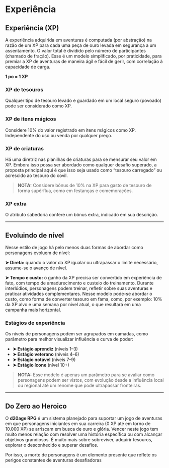 # Experiência

## Experiência (XP)

A experiência adquirida em aventuras é computada (por abstração) na razão de um XP para cada uma peça de ouro levada em segurança a um assentamento. O valor total é dividido pelo número de participantes (chamado de fração). Esse é um modelo simplificado, por praticidade, para premiar a XP de aventuras de maneira ágil e fácil de gerir, com correlação à capacidade de carga.

**1 po = 1 XP**

### XP de tesouros
Qualquer tipo de tesouro levado e guardado em um local seguro (povoado) pode ser considerado como XP.

### XP de itens mágicos
Considere 10% do valor registrado em itens mágicos como XP. Independente do uso ou venda por qualquer preço.

### XP de criaturas
Há uma diretriz nas planilhas de criaturas para se mensurar seu valor em XP. Embora isso possa ser abordado como qualquer desafio superado, a proposta principal aqui é que isso seja usado como “tesouro carregado” ou acrescido ao tesouro do covil.

> **NOTA:** Considere bônus de 10% na XP para gasto de tesouro de forma supérflua, como em festanças e comemorações.

### XP extra
O atributo sabedoria confere um bônus extra, indicado em sua descrição.

---

## Evoluindo de nível
Nesse estilo de jogo há pelo menos duas formas de abordar como personagens evoluem de nível:

**➤ Direta:** quando o valor da XP igualar ou ultrapassar o limite necessário, assume-se o avanço de nível.

**➤ Tempo e custo:** o ganho da XP precisa ser convertido em experiência de fato, com tempo de amadurecimento e custeio do treinamento. Durante interlúdios, personagens podem treinar, refletir sobre suas aventuras e praticar atividades complementares. Nesse modelo pode-se abordar o custo, como forma de converter tesouro em fama, como, por exemplo: 10% da XP alvo e uma semana por nível atual, o que resultará em uma campanha mais horizontal.

### Estágios de experiência

Os níveis de personagens podem ser agrupados em camadas, como parâmetro para melhor visualizar influência e curva de poder:

- **➤ Estágio aprendiz** (níveis 1–3)  
- **➤ Estágio veterano** (níveis 4–6)  
- **➤ Estágio notável** (níveis 7–9)  
- **➤ Estágio ícone** (nível 10+)

> **NOTA:** Esse modelo é apenas um parâmetro para se avaliar como personagens podem ser vistos, com evolução desde a influência local ou regional até um renome que pode ultrapassar fronteiras.

---

## Do Zero ao Heroico

O **d20age RPG** é um sistema planejado para suportar um jogo de aventuras em que personagens iniciantes em sua carreira (0 XP até em torno de 10.000 XP) se arriscam em busca de ouro e glória. Vencer neste jogo tem muito menos relação com resolver uma história específica ou com alcançar objetivos grandiosos. É muito mais sobre sobreviver, adquirir tesouros, explorar o desconhecido e superar desafios.

Por isso, a morte de personagens é um elemento presente que reflete os perigos constantes de aventuras desafiadoras
